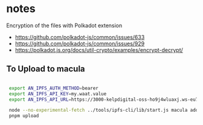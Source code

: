 # notes

Encryption of the files with Polkadot extension

- https://github.com/polkadot-js/common/issues/633
- https://github.com/polkadot-js/common/issues/929
- https://polkadot.js.org/docs/util-crypto/examples/encrypt-decrypt/

## To Upload to macula

```sh

 export AN_IPFS_AUTH_METHOD=bearer
 export AN_IPFS_API_KEY=my.waat.value
 export AN_IPFS_API_URL=https://3000-kelpdigital-oss-ho9j4wluaxj.ws-eu73.gitpod.io/ipfs_api/v0

 node --no-experimental-fetch ../tools/ipfs-cli/lib/start.js macula addVersion .macula
 pnpm upload
```
